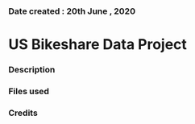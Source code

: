 ### Date created : 20th June , 2020

# US Bikeshare Data Project

### Description

### Files used


### Credits


